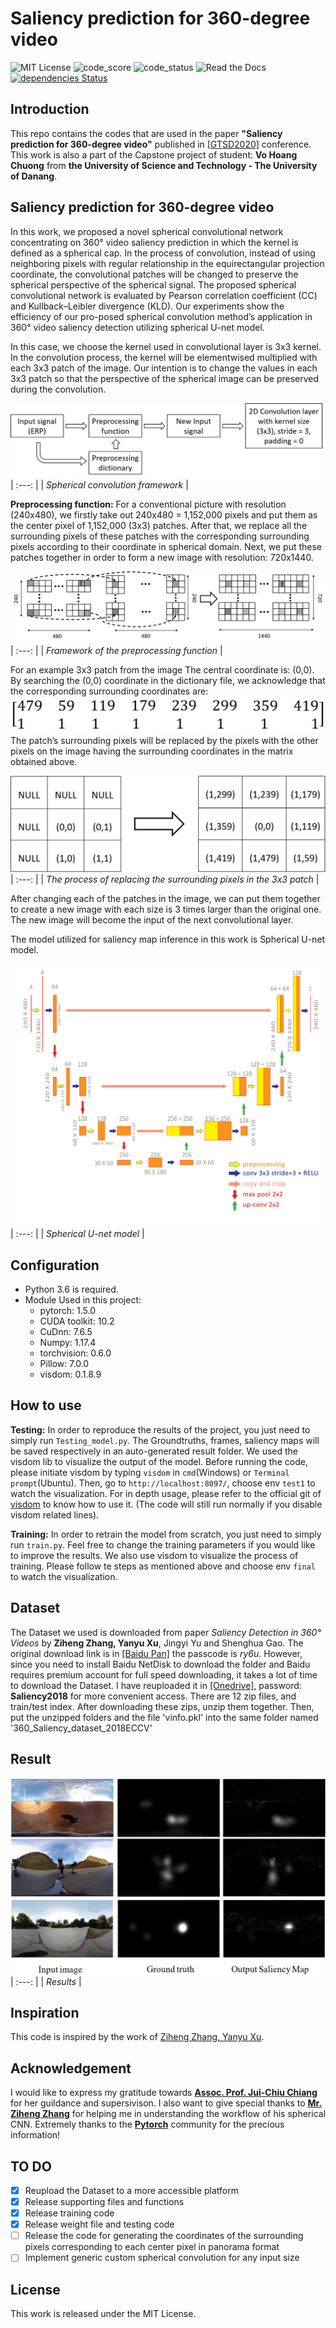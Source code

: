 # Saliency prediction for 360-degree video

![MIT License](https://img.shields.io/apm/l/atomic-design-ui.svg?) ![code\_score](https://www.code-inspector.com/project/16760/score/svg) ![code\_status](https://www.code-inspector.com/project/16760/status/svg) ![Read the Docs](https://readthedocs.org/projects/yt2mp3/badge/?version=latest) [![dependencies Status](https://david-dm.org/request/request/status.svg)](https://david-dm.org/request/request)

## Introduction

This repo contains the codes that are used in the paper **"Saliency prediction for 360-degree video"** published in [\[GTSD2020\]](http://gtsd2020.hcmute.edu.vn/) conference. This work is also a part of the Capstone project of student: **Vo Hoang Chuong** from **the University of Science and Technology - The University of Danang**.

## Saliency prediction for 360-degree video

In this work, we proposed a novel spherical convolutional network concentrating on 360° video saliency prediction in which the kernel is defined as a spherical cap. In the process of convolution, instead of using neighboring pixels with regular relationship in the equirectangular projection coordinate, the convolutional patches will be changed to preserve the spherical perspective of the spherical signal. The proposed spherical convolutional network is evaluated by Pearson correlation coefficient \(CC\) and Kullback–Leibler divergence \(KLD\). Our experiments show the efficiency of our pro-posed spherical convolution method’s application in 360° video saliency detection utilizing spherical U-net model.

In this case, we choose the kernel used in convolutional layer is 3x3 kernel. In the convolution process, the kernel will be elementwised multiplied with each 3x3 patch of the image. Our intention is to change the values in each 3x3 patch so that the perspective of the spherical image can be preserved during the convolution.

![spherical\_conv](.gitbook/assets/workflow.png)
| :---: |
| _Spherical convolution framework_ |



**Preprocessing function:** For a conventional picture with resolution \(240x480\), we firstly take out 240x480 = 1,152,000 pixels and put them as the center pixel of 1,152,000 \(3x3\) patches. After that, we replace all the surrounding pixels of these patches with the corresponding surrounding pixels according to their coordinate in spherical domain. Next, we put these patches together in order to form a new image with resolution: 720x1440.


![Preprocessing\_function](.gitbook/assets/Preprocessing%20function.png)
| :---: |
| _Framework of the preprocessing function_ |



For an example 3x3 patch from the image The central coordinate is: \(0,0\). By searching the \(0,0\) coordinate in the dictionary file, we acknowledge that the corresponding surrounding coordinates are: ![coor](.gitbook/assets/coor.png) The patch’s surrounding pixels will be replaced by the pixels with the other pixels on the image having the surrounding coordinates in the matrix obtained above.

![Replacing](.gitbook/assets/process%203x3%20patch.png)
| :---: |
| _The process of replacing the surrounding pixels in the 3x3 patch_ |



After changing each of the patches in the image, we can put them together to create a new image with each size is 3 times larger than the original one. The new image will become the input of the next convolutional layer.

The model utilized for saliency map inference in this work is Spherical U-net model.

![U-net](.gitbook/assets/Unet%20-%20new.png)
| :---: |
| _Spherical U-net model_ |



## Configuration

* Python 3.6 is required.
* Module Used in this project:
  * pytorch: 1.5.0
  * CUDA toolkit: 10.2
  * CuDnn: 7.6.5
  * Numpy: 1.17.4
  * torchvision: 0.6.0
  * Pillow: 7.0.0
  * visdom: 0.1.8.9

## How to use

**Testing:** In order to reproduce the results of the project, you just need to simply run `Testing_model.py`. The Groundtruths, frames, saliency maps will be saved respectively in an auto-generated result folder. We used the visdom lib to visualize the output of the model. Before running the code, please initiate visdom by typing `visdom` in `cmd`\(Windows\) or `Terminal prompt`\(Ubuntu\). Then, go to `http://localhost:8097/`, choose env `test1` to watch the visualization. For in depth usage, please refer to the official git of [visdom](https://github.com/facebookresearch/visdom) to know how to use it. \(The code will still run normally if you disable visdom related lines\).

**Training:** In order to retrain the model from scratch, you just need to simply run `train.py`. Feel free to change the training parameters if you would like to improve the results. We also use visdom to visualize the process of training. Please follow te steps as mentioned above and choose env `final` to watch the visualization.

## Dataset

The Dataset we used is downloaded from paper _Saliency Detection in 360° Videos_ by **Ziheng Zhang, Yanyu Xu**, Jingyi Yu and Shenghua Gao. The original download link is in [\[Baidu Pan\]](https://pan.baidu.com/share/init?surl=akj0-8obIwC9oykTYSUm9Q) the passcode is _ry6u_. However, since you need to install Baidu NetDisk to download the folder and Baidu requires premium account for full speed downloading, it takes a lot of time to download the Dataset. I have reuploaded it in [\[Onedrive\]](https://bit.ly/Sal_dataset_2018_ECCV), password: **Saliency2018** for more convenient access. There are 12 zip files, and train/test index. After downloading these zips, unzip them together. Then, put the unzipped folders and the file 'vinfo.pkl' into the same folder named '360\_Saliency\_dataset\_2018ECCV'

## Result

![U-net](.gitbook/assets/Result.png)
| :---: |
| _Results_ |



## Inspiration

This code is inspired by the work of [Ziheng Zhang, Yanyu Xu](https://github.com/xuyanyu-shh/Saliency-detection-in-360-video).

## Acknowledgement

I would like to express my gratitude towards [**Assoc. Prof. Jui-Chiu Chiang**](https://ieeexplore.ieee.org/author/37416120400) for her guildance and supersivison. I also want to give special thanks to [**Mr. Ziheng Zhang**](https://scholar.google.com/citations?user=QQ2-OOUAAAAJ&hl=en) for helping me in understanding the workflow of his spherical CNN. Extremely thanks to the [**Pytorch**](https://discuss.pytorch.org/) community for the precious information!

## TO DO

* [x] Reupload the Dataset to a more accessible platform
* [x] Release supporting files and functions
* [x] Release training code
* [x] Release weight file and testing code
* [ ] Release the code for generating the coordinates of the surrounding pixels corresponding to each center pixel in panorama format
* [ ] Implement generic custom spherical convolution for any input size 

## License

This work is released under the MIT License.

